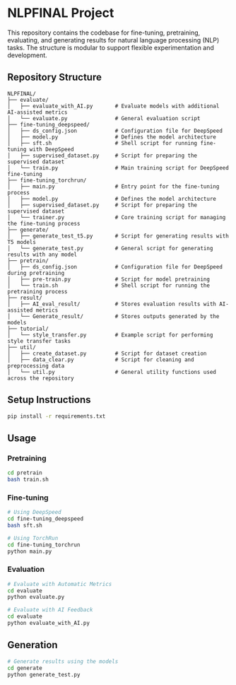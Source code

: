 # NLPFINAL Project

This repository contains the codebase for fine-tuning, pretraining, evaluating, and generating results for natural language processing (NLP) tasks. The structure is modular to support flexible experimentation and development.

## Repository Structure

```plaintext
NLPFINAL/
├── evaluate/
│   ├── evaluate_with_AI.py       # Evaluate models with additional AI-assisted metrics
│   └── evaluate.py               # General evaluation script
├── fine-tuning_deepspeed/
│   ├── ds_config.json            # Configuration file for DeepSpeed
│   ├── model.py                  # Defines the model architecture
│   ├── sft.sh                    # Shell script for running fine-tuning with DeepSpeed
│   ├── supervised_dataset.py     # Script for preparing the supervised dataset
│   └── train.py                  # Main training script for DeepSpeed fine-tuning
├── fine-tuning_torchrun/
│   ├── main.py                   # Entry point for the fine-tuning process
│   ├── model.py                  # Defines the model architecture
│   ├── supervised_dataset.py     # Script for preparing the supervised dataset
│   └── trainer.py                # Core training script for managing the fine-tuning process
├── generate/
│   ├── generate_test_t5.py       # Script for generating results with T5 models
│   └── generate_test.py          # General script for generating results with any model
├── pretrain/
│   ├── ds_config.json            # Configuration file for DeepSpeed during pretraining
│   ├── pre-train.py              # Script for model pretraining
│   └── train.sh                  # Shell script for running the pretraining process
├── result/
│   ├── AI_eval_result/           # Stores evaluation results with AI-assisted metrics
│   └── Generate_result/          # Stores outputs generated by the models
├── tutorial/
│   └── style_transfer.py         # Example script for performing style transfer tasks
├── util/
│   ├── create_dataset.py         # Script for dataset creation
│   ├── data_clear.py             # Script for cleaning and preprocessing data
│   └── util.py                   # General utility functions used across the repository
```

## Setup Instructions

```bash
pip install -r requirements.txt
```

## Usage

### Pretraining

```bash
cd pretrain
bash train.sh
```

### Fine-tuning

```bash
# Using DeepSpeed
cd fine-tuning_deepspeed
bash sft.sh

# Using TorchRun
cd fine-tuning_torchrun
python main.py
```

### Evaluation

```bash
# Evaluate with Automatic Metrics
cd evaluate
python evaluate.py

# Evaluate with AI Feedback
cd evaluate
python evaluate_with_AI.py
```

## Generation

```bash
# Generate results using the models
cd generate
python generate_test.py
```